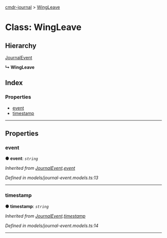 [cmdr-journal](../README.md) > [WingLeave](../classes/wingleave.md)



# Class: WingLeave

## Hierarchy


 [JournalEvent](journalevent.md)

**↳ WingLeave**







## Index

### Properties

* [event](wingleave.md#event)
* [timestamp](wingleave.md#timestamp)



---
## Properties
<a id="event"></a>

###  event

**●  event**:  *`string`* 

*Inherited from [JournalEvent](journalevent.md).[event](journalevent.md#event)*

*Defined in models/journal-event.models.ts:13*





___

<a id="timestamp"></a>

###  timestamp

**●  timestamp**:  *`string`* 

*Inherited from [JournalEvent](journalevent.md).[timestamp](journalevent.md#timestamp)*

*Defined in models/journal-event.models.ts:14*





___


